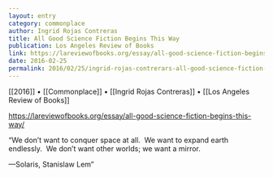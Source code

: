 ```yaml
---
layout: entry
category: commonplace
author: Ingrid Rojas Contreras
title: All Good Science Fiction Begins This Way
publication: Los Angeles Review of Books
link: https://lareviewofbooks.org/essay/all-good-science-fiction-begins-this-way/
date: 2016-02-25
permalink: 2016/02/25/ingrid-rojas-contrerars-all-good-science-fiction-begins-this-way
---
```


[[2016]] • [[Commonplace]] • [[Ingrid Rojas Contreras]] • [[Los Angeles Review of Books]]

https://lareviewofbooks.org/essay/all-good-science-fiction-begins-this-way/

“We don’t want to conquer space at all. 
We want to expand earth endlessly. 
We don’t want other worlds; we want a mirror.

—Solaris, Stanislaw Lem”

